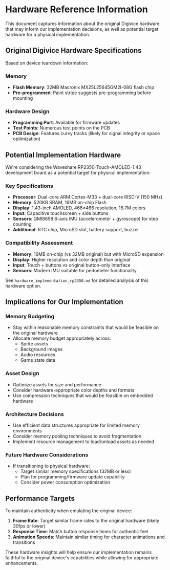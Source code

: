# Hardware Reference Information

This document captures information about the original Digivice hardware that may inform our implementation decisions, as well as potential target hardware for a physical implementation.

## Original Digivice Hardware Specifications

Based on device teardown information:

### Memory
- **Flash Memory**: 32MB Macronix MX25L25645GM2I-08G flash chip
- **Pre-programmed**: Paint stripe suggests pre-programming before mounting

### Hardware Design
- **Programming Port**: Available for firmware updates
- **Test Points**: Numerous test points on the PCB
- **PCB Design**: Features curvy tracks (likely for signal integrity or space optimization)

## Potential Implementation Hardware

We're considering the Waveshare RP2350-Touch-AMOLED-1.43 development board as a potential target for physical implementation:

### Key Specifications
- **Processor**: Dual-core ARM Cortex-M33 + dual-core RISC-V (150 MHz)
- **Memory**: 520KB SRAM, 16MB on-chip Flash
- **Display**: 1.43-inch AMOLED, 466×466 resolution, 16.7M colors
- **Input**: Capacitive touchscreen + side buttons
- **Sensors**: QMI8658 6-axis IMU (accelerometer + gyroscope) for step counting
- **Additional**: RTC chip, MicroSD slot, battery support, buzzer

### Compatibility Assessment
- **Memory**: 16MB on-chip (vs 32MB original) but with MicroSD expansion
- **Display**: Higher resolution and color depth than original
- **Input**: Touch + buttons vs original button-only interface
- **Sensors**: Modern IMU suitable for pedometer functionality

See `hardware_implementation_rp2350.md` for detailed analysis of this hardware option.

## Implications for Our Implementation

### Memory Budgeting
- Stay within reasonable memory constraints that would be feasible on the original hardware
- Allocate memory budget appropriately across:
  - Sprite assets
  - Background images
  - Audio resources
  - Game state data

### Asset Design
- Optimize assets for size and performance
- Consider hardware-appropriate color depths and formats
- Use compression techniques that would be feasible on embedded hardware

### Architecture Decisions
- Use efficient data structures appropriate for limited memory environments
- Consider memory pooling techniques to avoid fragmentation
- Implement resource management to load/unload assets as needed

### Future Hardware Considerations
- If transitioning to physical hardware:
  - Target similar memory specifications (32MB or less)
  - Plan for programming/firmware update capability
  - Consider power consumption optimization

## Performance Targets

To maintain authenticity when emulating the original device:

1. **Frame Rate**: Target similar frame rates to the original hardware (likely 30fps or lower)
2. **Response Time**: Match button response times for authentic feel
3. **Animation Speeds**: Maintain similar timing for character animations and transitions

These hardware insights will help ensure our implementation remains faithful to the original device's capabilities while allowing for appropriate enhancements.
